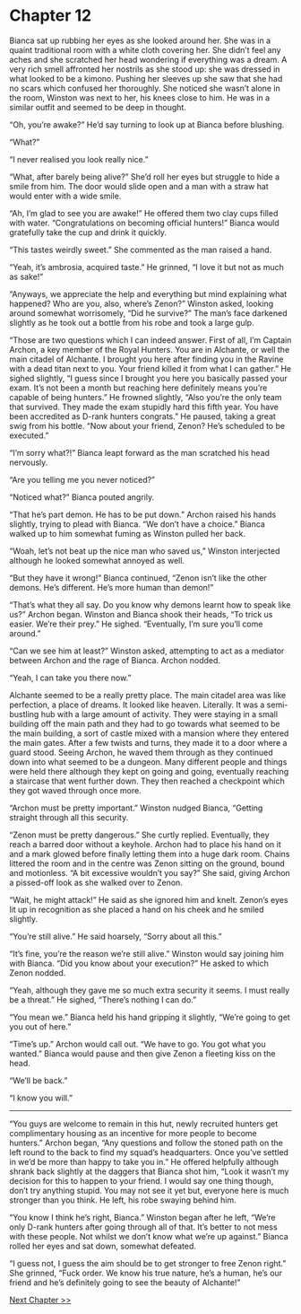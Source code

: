 # Chapter 12

Bianca sat up rubbing her eyes as she looked around her. She was in a quaint traditional room with a white cloth covering her. She didn’t feel any aches and she scratched her head wondering if everything was a dream. A very rich smell affronted her nostrils as she stood up: she was dressed in what looked to be a kimono. Pushing her sleeves up she saw that she had no scars which confused her thoroughly. She noticed she wasn’t alone in the room, Winston was next to her, his knees close to him. He was in a similar outfit and seemed to be deep in thought.

“Oh, you’re awake?” He’d say turning to look up at Bianca before blushing.

“What?”

“I never realised you look really nice.”

“What, after barely being alive?” She’d roll her eyes but struggle to hide a smile from him. The door would slide open and a man with a straw hat would enter with a wide smile.

“Ah, I’m glad to see you are awake!” He offered them two clay cups filled with water. “Congratulations on becoming official hunters!” Bianca would gratefully take the cup and drink it quickly.

“This tastes weirdly sweet.” She commented as the man raised a hand.

“Yeah, it’s ambrosia, acquired taste.” He grinned, “I love it but not as much as sake!”

“Anyways, we appreciate the help and everything but mind explaining what happened? Who are you, also, where’s Zenon?” Winston asked, looking around somewhat worrisomely, “Did he survive?” The man’s face darkened slightly as he took out a bottle from his robe and took a large gulp.

“Those are two questions which I can indeed answer. First of all, I’m Captain Archon, a key member of the Royal Hunters. You are in Alchante, or well the main citadel of Alchante. I brought you here after finding you in the Ravine with a dead titan next to you. Your friend killed it from what I can gather.” He sighed slightly, “I guess since I brought you here you basically passed your exam. It’s not been a month but reaching here definitely means you’re capable of being hunters.” He frowned slightly, “Also you’re the only team that survived. They made the exam stupidly hard this fifth year. You have been accredited as D-rank hunters congrats.” He paused, taking a great swig from his bottle. “Now about your friend, Zenon? He’s scheduled to be executed.”

“I’m sorry what?!” Bianca leapt forward as the man scratched his head nervously.

“Are you telling me you never noticed?”

“Noticed what?” Bianca pouted angrily.

“That he’s part demon. He has to be put down.” Archon raised his hands slightly, trying to plead with Bianca. “We don’t have a choice.” Bianca walked up to him somewhat fuming as Winston pulled her back.

“Woah, let’s not beat up the nice man who saved us,” Winston interjected although he looked somewhat annoyed as well.

“But they have it wrong!” Bianca continued, “Zenon isn’t like the other demons. He’s different. He’s more human than demon!”

“That’s what they all say. Do you know why demons learnt how to speak like us?” Archon began. Winston and Bianca shook their heads, “To trick us easier. We’re their prey.” He sighed. “Eventually, I’m sure you’ll come around.”

“Can we see him at least?” Winston asked, attempting to act as a mediator between Archon and the rage of Bianca. Archon nodded.

“Yeah, I can take you there now.”

Alchante seemed to be a really pretty place. The main citadel area was like perfection, a place of dreams. It looked like heaven. Literally. It was a semi-bustling hub with a large amount of activity. They were staying in a small building off the main path and they had to go towards what seemed to be the main building, a sort of castle mixed with a mansion where they entered the main gates. After a few twists and turns, they made it to a door where a guard stood. Seeing Archon, he waved them through as they continued down into what seemed to be a dungeon. Many different people and things were held there although they kept on going and going, eventually reaching a staircase that went further down. They then reached a checkpoint which they got waved through once more.

“Archon must be pretty important.” Winston nudged Bianca, “Getting straight through all this security.

“Zenon must be pretty dangerous.” She curtly replied. Eventually, they reach a barred door without a keyhole. Archon had to place his hand on it and a mark glowed before finally letting them into a huge dark room. Chains littered the room and in the centre was Zenon sitting on the ground, bound and motionless. “A bit excessive wouldn’t you say?” She said, giving Archon a pissed-off look as she walked over to Zenon.

“Wait, he might attack!” He said as she ignored him and knelt. Zenon’s eyes lit up in recognition as she placed a hand on his cheek and he smiled slightly.

“You’re still alive.” He said hoarsely, “Sorry about all this.”

“It’s fine, you’re the reason we’re still alive.” Winston would say joining him with Bianca. “Did you know about your execution?” He asked to which Zenon nodded. 

“Yeah, although they gave me so much extra security it seems. I must really be a threat.” He sighed, “There’s nothing I can do.”

“You mean we.” Bianca held his hand gripping it slightly, “We’re going to get you out of here.”

“Time’s up.” Archon would call out. “We have to go. You got what you wanted.” Bianca would pause and then give Zenon a fleeting kiss on the head.

“We’ll be back.”

“I know you will.”

---

“You guys are welcome to remain in this hut, newly recruited hunters get complimentary housing as an incentive for more people to become hunters.” Archon began, “Any questions and follow the stoned path on the left round to the back to find my squad’s headquarters. Once you’ve settled in we’d be more than happy to take you in.” He offered helpfully although shrank back slightly at the daggers that Bianca shot him, “Look it wasn’t my decision for this to happen to your friend. I would say one thing though, don’t try anything stupid. You may not see it yet but, everyone here is much stronger than you think. He left, his robe swaying behind him.

“You know I think he’s right, Bianca.” Winston began after he left, “We’re only D-rank hunters after going through all of that. It’s better to not mess with these people. Not whilst we don’t know what we’re up against.” Bianca rolled her eyes and sat down, somewhat defeated.

“I guess not, I guess the aim should be to get stronger to free Zenon right.” She grinned, “Fuck order. We know his true nature, he’s a human, he’s our friend and he’s definitely going to see the beauty of Alchante!”

[Next Chapter >>](<Chapter 13.md>)